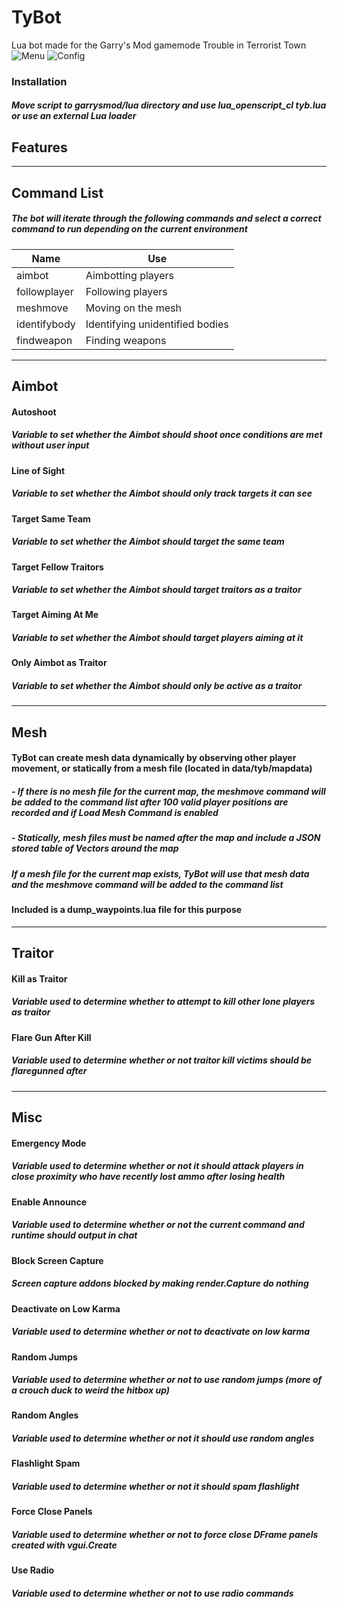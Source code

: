 # TyBot
Lua bot made for the Garry's Mod gamemode Trouble in Terrorist Town
![Menu](https://i.ibb.co/m4yGRWQ/tybconfig-menu.png)
![Config](https://i.ibb.co/R0YF5PN/tybconfig-config.png)

### Installation
##### Move script to garrysmod/lua directory and use lua_openscript_cl tyb.lua or use an external Lua loader
## Features
---
## Command List
##### The bot will iterate through the following commands and select a correct command to run depending on the current environment
|Name|Use|
|----|---|
|aimbot|Aimbotting players
|followplayer|Following players|
|meshmove|Moving on the mesh|
|identifybody|Identifying unidentified bodies|
|findweapon|Finding weapons
---
## Aimbot
#### Autoshoot
##### Variable to set whether the Aimbot should shoot once conditions are met without user input
#### Line of Sight
##### Variable to set whether the Aimbot should only track targets it can see
#### Target Same Team
##### Variable to set whether the Aimbot should target the same team
#### Target Fellow Traitors
##### Variable to set whether the Aimbot should target traitors as a traitor
#### Target Aiming At Me
##### Variable to set whether the Aimbot should target players aiming at it
#### Only Aimbot as Traitor
##### Variable to set whether the Aimbot should only be active as a traitor
---
## Mesh
#### TyBot can create mesh data dynamically by observing other player movement, or statically from a mesh file (located in data/tyb/mapdata)
##### - If there is no mesh file for the current map, the meshmove command will be added to the command list after 100 valid player positions are recorded and if **Load Mesh Command** is enabled
##### - Statically, mesh files must be named after the map and include a JSON stored table of Vectors around the map
##### If a mesh file for the current map exists, TyBot will use that mesh data and the meshmove command will be added to the command list
#### Included is a dump_waypoints.lua file for this purpose
---
## Traitor
#### Kill as Traitor
##### Variable used to determine whether to attempt to kill other lone players as traitor
#### Flare Gun After Kill
##### Variable used to determine whether or not traitor kill victims should be flaregunned after
---
## Misc
#### Emergency Mode
##### Variable used to determine whether or not it should attack players in close proximity who have recently lost ammo after losing health
#### Enable Announce
##### Variable used to determine whether or not the current command and runtime should output in chat
#### Block Screen Capture
##### Screen capture addons blocked by making render.Capture do nothing
#### Deactivate on Low Karma
##### Variable used to determine whether or not to deactivate on low karma
#### Random Jumps
##### Variable used to determine whether or not to use random jumps (more of a crouch duck to weird the hitbox up)
#### Random Angles
##### Variable used to determine whether or not it should use random angles
#### Flashlight Spam
##### Variable used to determine whether or not it should spam flashlight
#### Force Close Panels
##### Variable used to determine whether or not to force close DFrame panels created with vgui.Create
#### Use Radio
##### Variable used to determine whether or not to use radio commands
